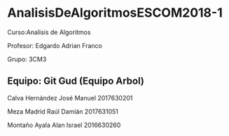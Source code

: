 # AnalisisDeAlgoritmosESCOM2018-1

Curso:Analisis de Algoritmos

Profesor: Edgardo Adrian Franco

Grupo: 3CM3

Equipo: Git Gud (Equipo Arbol)
--
Calva Hernández José Manuel 2017630201

Meza Madrid Raúl Damián 2017631051

Montaño Ayala Alan Israel 2016630260
